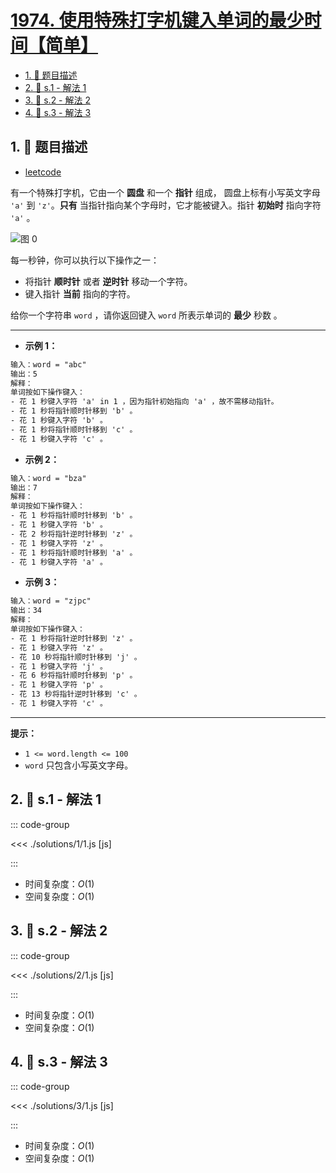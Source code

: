 # [1974. 使用特殊打字机键入单词的最少时间【简单】](https://github.com/tnotesjs/TNotes.leetcode/tree/main/notes/1974.%20%E4%BD%BF%E7%94%A8%E7%89%B9%E6%AE%8A%E6%89%93%E5%AD%97%E6%9C%BA%E9%94%AE%E5%85%A5%E5%8D%95%E8%AF%8D%E7%9A%84%E6%9C%80%E5%B0%91%E6%97%B6%E9%97%B4%E3%80%90%E7%AE%80%E5%8D%95%E3%80%91)

<!-- region:toc -->

- [1. 📝 题目描述](#1--题目描述)
- [2. 🎯 s.1 - 解法 1](#2--s1---解法-1)
- [3. 🎯 s.2 - 解法 2](#3--s2---解法-2)
- [4. 🎯 s.3 - 解法 3](#4--s3---解法-3)

<!-- endregion:toc -->

## 1. 📝 题目描述

- [leetcode](https://leetcode.cn/problems/minimum-time-to-type-word-using-special-typewriter/)

有一个特殊打字机，它由一个 **圆盘** 和一个 **指针** 组成， 圆盘上标有小写英文字母 `'a'` 到 `'z'`。**只有** 当指针指向某个字母时，它才能被键入。指针 **初始时** 指向字符 `'a'` 。

![图 0](https://cdn.jsdelivr.net/gh/tnotesjs/imgs@main/2025-09-26-21-42-17.png)

每一秒钟，你可以执行以下操作之一：

- 将指针 **顺时针** 或者 **逆时针** 移动一个字符。
- 键入指针 **当前** 指向的字符。

给你一个字符串 `word` ，请你返回键入 `word` 所表示单词的 **最少** 秒数 。

---

- **示例 1：**

```txt
输入：word = "abc"
输出：5
解释：
单词按如下操作键入：
- 花 1 秒键入字符 'a' in 1 ，因为指针初始指向 'a' ，故不需移动指针。
- 花 1 秒将指针顺时针移到 'b' 。
- 花 1 秒键入字符 'b' 。
- 花 1 秒将指针顺时针移到 'c' 。
- 花 1 秒键入字符 'c' 。
```

- **示例 2：**

```txt
输入：word = "bza"
输出：7
解释：
单词按如下操作键入：
- 花 1 秒将指针顺时针移到 'b' 。
- 花 1 秒键入字符 'b' 。
- 花 2 秒将指针逆时针移到 'z' 。
- 花 1 秒键入字符 'z' 。
- 花 1 秒将指针顺时针移到 'a' 。
- 花 1 秒键入字符 'a' 。
```

- **示例 3：**

```txt
输入：word = "zjpc"
输出：34
解释：
单词按如下操作键入：
- 花 1 秒将指针逆时针移到 'z' 。
- 花 1 秒键入字符 'z' 。
- 花 10 秒将指针顺时针移到 'j' 。
- 花 1 秒键入字符 'j' 。
- 花 6 秒将指针顺时针移到 'p' 。
- 花 1 秒键入字符 'p' 。
- 花 13 秒将指针逆时针移到 'c' 。
- 花 1 秒键入字符 'c' 。
```

---

**提示：**

- `1 <= word.length <= 100`
- `word` 只包含小写英文字母。

## 2. 🎯 s.1 - 解法 1

::: code-group

<<< ./solutions/1/1.js [js]

:::

- 时间复杂度：$O(1)$
- 空间复杂度：$O(1)$

## 3. 🎯 s.2 - 解法 2

::: code-group

<<< ./solutions/2/1.js [js]

:::

- 时间复杂度：$O(1)$
- 空间复杂度：$O(1)$

## 4. 🎯 s.3 - 解法 3

::: code-group

<<< ./solutions/3/1.js [js]

:::

- 时间复杂度：$O(1)$
- 空间复杂度：$O(1)$
